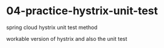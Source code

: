 # 04-practice-hystrix-unit-test
spring cloud hystrix unit test method

workable version of hystrix and also the unit test
